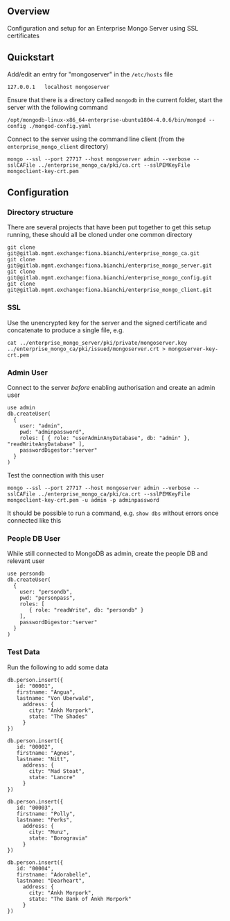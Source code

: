 
## Overview

Configuration and setup for an Enterprise Mongo Server using SSL certificates

## Quickstart

Add/edit an entry for "mongoserver" in the `/etc/hosts` file 

```
127.0.0.1	localhost mongoserver
```

Ensure that there is a directory called `mongodb` in the current folder,
start the server with the following command

```
/opt/mongodb-linux-x86_64-enterprise-ubuntu1804-4.0.6/bin/mongod --config ./mongod-config.yaml
```

Connect to the server using the command line client (from the `enterprise_mongo_client` directory) 

```
mongo --ssl --port 27717 --host mongoserver admin --verbose --sslCAFile ../enterprise_mongo_ca/pki/ca.crt --sslPEMKeyFile mongoclient-key-crt.pem
```


## Configuration

### Directory structure

There are several projects that have been put together to get this setup running, these should all be cloned under one common directory 

```
git clone git@gitlab.mgmt.exchange:fiona.bianchi/enterprise_mongo_ca.git
git clone git@gitlab.mgmt.exchange:fiona.bianchi/enterprise_mongo_server.git
git clone git@gitlab.mgmt.exchange:fiona.bianchi/enterprise_mongo_config.git
git clone git@gitlab.mgmt.exchange:fiona.bianchi/enterprise_mongo_client.git
```

### SSL

Use the unencrypted key for the server and the signed certificate and concatenate to produce a single
file, e.g.

```
cat ../enterprise_mongo_server/pki/private/mongoserver.key ../enterprise_mongo_ca/pki/issued/mongoserver.crt > mongoserver-key-crt.pem 
```

### Admin User

Connect to the server *before* enabling authorisation and create an admin user

```
use admin
db.createUser(
  {
    user: "admin",
    pwd: "adminpassword",
    roles: [ { role: "userAdminAnyDatabase", db: "admin" }, "readWriteAnyDatabase" ],
    passwordDigestor:"server"
  }
)
```

Test the connection with this user

```
mongo --ssl --port 27717 --host mongoserver admin --verbose --sslCAFile ../enterprise_mongo_ca/pki/ca.crt --sslPEMKeyFile mongoclient-key-crt.pem -u admin -p adminpassword
```

It should be possible to run a command, e.g. `show dbs` without errors once connected like this



### People DB User

While still connected to MongoDB as admin, create the people DB and relevant user

```
use persondb
db.createUser(
  {
    user: "persondb",
    pwd: "personpass",
    roles: [
       { role: "readWrite", db: "persondb" }
    ],
    passwordDigestor:"server"
  }
)
```


### Test Data

Run the following to add some data

```
db.person.insert({
   id: "00001",
   firstname: "Angua",
   lastname: "Von Uberwald",
     address: {
       city: "Ankh Morpork",
       state: "The Shades"
     }
})

db.person.insert({
   id: "00002",
   firstname: "Agnes",
   lastname: "Nitt",
     address: {
       city: "Mad Stoat",
       state: "Lancre"
     }
})

db.person.insert({
   id: "00003",
   firstname: "Polly",
   lastname: "Perks",
     address: {
       city: "Munz",
       state: "Borogravia"
     }
})

db.person.insert({
   id: "00004",
   firstname: "Adorabelle",
   lastname: "Dearheart",
     address: {
       city: "Ankh Morpork",
       state: "The Bank of Ankh Morpork"
     }
})
```


